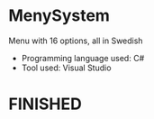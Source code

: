 # MenySystem
Menu with 16 options, all in Swedish
- Programming language used: C#
- Tool used: Visual Studio

# FINISHED

